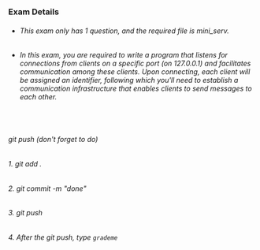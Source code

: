 ### Exam Details
* ###### This exam only has 1 question, and the required file is mini_serv.
* ###### In this exam, you are required to write a program that listens for connections from clients on a specific port (on 127.0.0.1) and facilitates communication among these clients. Upon connecting, each client will be assigned an identifier, following which you'll need to establish a communication infrastructure that enables clients to send messages to each other.
<br/>

###### git push (don't forget to do)
###### 1. git add .
###### 2. git commit -m "done"
###### 3. git push
###### 4. After the git push, type `grademe`

